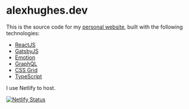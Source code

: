 # alexhughes.dev
This is the source code for my [personal website](https://www.alexhughes.dev), built with the following technologies:

* [ReactJS](https://reactjs.org/)
* [GatsbyJS](https://www.gatsbyjs.org/)
* [Emotion](https://emotion.sh/docs/introduction)
* [GraphQL](https://graphql.org/)
* [CSS Grid](https://css-tricks.com/snippets/css/complete-guide-grid/)
* [TypeScript](https://www.typescriptlang.org/)

I use Netlify to host. 

[![Netlify Status](https://api.netlify.com/api/v1/badges/6a5dbf4f-53dc-4268-86c0-8d920325ddb5/deploy-status)](https://app.netlify.com/sites/alexhughes/deploys)
